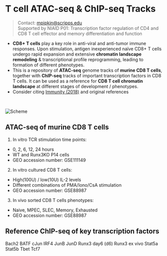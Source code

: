 # T cell ATAC-seq & ChIP-seq Tracks
> Contact: mpipkin@scripps.edu <br>
> Supported by NIAID P01: Transcription factor regulation of CD4 and CD8 T cell effector and memory differentiation and function 

- **CD8+ T cells** play a key role in anti-viral and anti-tumor immune responses. Upon stimulation, antigen inexperienced naïve CD8+ T cells undergo rapid expansion and extensive **chromatin landscape remodeling** & transcriptional profile reprogramming, leading to formation of different phenotypes. <br>
- This is a repository of **ATAC-seq** genome tracks of **murine CD8 T cells**, together with **ChIP-seq** tracks of important transcription factors in CD8 T cells. It can be used as a reference for **CD8 T cell chromatin landscape** at different stages of development / phenotypes. <br>
- Consider citing [Immunity (2018)](https://www.cell.com/immunity/comments/S1074-7613(18)30126-2) and original references <br>
<br>

![Scheme](https://user-images.githubusercontent.com/26311995/101567390-b6d59a00-399e-11eb-93cb-63fed2b2c0dc.png)

## ATAC-seq of murine CD8 T cells
1. In vitro TCR stimulation time points: 
  - 0, 2, 6, 12, 24 hours
  - WT and Runx3KO P14 cells
  - GEO accession number: GSE111149
2. In vitro cultured CD8 T cells:
  - High(100U) / low(10U) IL-2 levels
  - Different combinations of PMA/Iono/CsA stimulation 
  - GEO accession number: GSE88987
3. In vivo sorted CD8 T cells phenotypes:
  - Naive, MPEC, SLEC, Memory, Exhausted
  - GEO accession number: GSE88987
  
## Reference ChIP-seq of key transcription factors
Bach2
BATF
cJun
IRF4
JunB
JunD
Runx3 day6 (d6)
Runx3 ex vivo
Stat5a
Stat5b
Tbet
Tcf7
